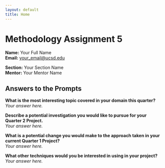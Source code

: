```yaml
---
layout: default
title: Home
---
```


# Methodology Assignment 5

**Name:** Your Full Name  
**Email:** your_email@ucsd.edu  

**Section:** Your Section Name  
**Mentor:** Your Mentor Name  

## Answers to the Prompts

**What is the most interesting topic covered in your domain this quarter?**  
*Your answer here.*

**Describe a potential investigation you would like to pursue for your Quarter 2 Project.**  
*Your answer here.*

**What is a potential change you would make to the approach taken in your current Quarter 1 Project?**  
*Your answer here.*

**What other techniques would you be interested in using in your project?**  
*Your answer here.*
